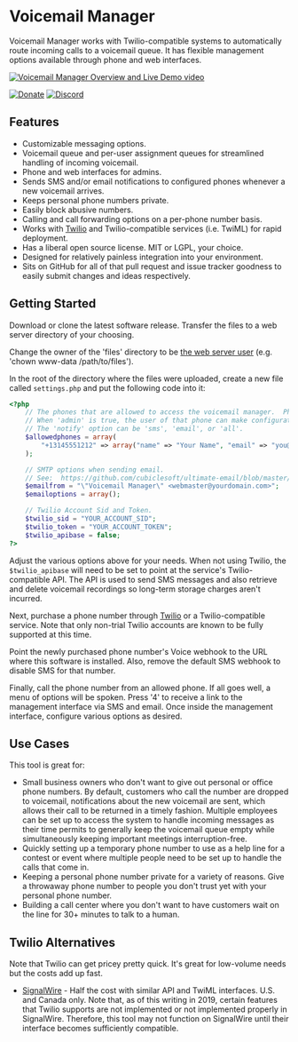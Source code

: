 Voicemail Manager
=================

Voicemail Manager works with Twilio-compatible systems to automatically route incoming calls to a voicemail queue.  It has flexible management options available through phone and web interfaces.

[![Voicemail Manager Overview and Live Demo video](https://user-images.githubusercontent.com/1432111/69885071-99082c00-1298-11ea-93e2-6e22433e5c98.png)](https://www.youtube.com/watch?v=Mo4lb8RusE4 "Voicemail Manager Overview and Live Demo")

[![Donate](https://cubiclesoft.com/res/donate-shield.png)](https://cubiclesoft.com/donate/) [![Discord](https://img.shields.io/discord/777282089980526602?label=chat&logo=discord)](https://cubiclesoft.com/product-support/github/)

Features
--------

* Customizable messaging options.
* Voicemail queue and per-user assignment queues for streamlined handling of incoming voicemail.
* Phone and web interfaces for admins.
* Sends SMS and/or email notifications to configured phones whenever a new voicemail arrives.
* Keeps personal phone numbers private.
* Easily block abusive numbers.
* Calling and call forwarding options on a per-phone number basis.
* Works with [Twilio](https://www.twilio.com/) and Twilio-compatible services (i.e. TwiML) for rapid deployment.
* Has a liberal open source license.  MIT or LGPL, your choice.
* Designed for relatively painless integration into your environment.
* Sits on GitHub for all of that pull request and issue tracker goodness to easily submit changes and ideas respectively.

Getting Started
---------------

Download or clone the latest software release.  Transfer the files to a web server directory of your choosing.

Change the owner of the 'files' directory to be [the web server user](https://cubicspot.blogspot.com/2017/05/secure-web-server-permissions-that-just.html) (e.g. 'chown www-data /path/to/files').

In the root of the directory where the files were uploaded, create a new file called `settings.php` and put the following code into it:

```php
<?php
	// The phones that are allowed to access the voicemail manager.  Phone numbers must be in E.164 format.
	// When 'admin' is true, the user of that phone can make configuration changes in the web interface.
	// The 'notify' option can be 'sms', 'email', or 'all'.
	$allowedphones = array(
		"+13145551212" => array("name" => "Your Name", "email" => "you@yourdomain.com", "admin" => true, "notify" => "all"),
	);

	// SMTP options when sending email.
	// See:  https://github.com/cubiclesoft/ultimate-email/blob/master/docs/smtp.md
	$emailfrom = "\"Voicemail Manager\" <webmaster@yourdomain.com>";
	$emailoptions = array();

	// Twilio Account Sid and Token.
	$twilio_sid = "YOUR_ACCOUNT_SID";
	$twilio_token = "YOUR_ACCOUNT_TOKEN";
	$twilio_apibase = false;
?>
```

Adjust the various options above for your needs.  When not using Twilio, the `$twilio_apibase` will need to be set to point at the service's Twilio-compatible API.  The API is used to send SMS messages and also retrieve and delete voicemail recordings so long-term storage charges aren't incurred.

Next, purchase a phone number through [Twilio](https://www.twilio.com/) or a Twilio-compatible service.  Note that only non-trial Twilio accounts are known to be fully supported at this time.

Point the newly purchased phone number's Voice webhook to the URL where this software is installed.  Also, remove the default SMS webhook to disable SMS for that number.

Finally, call the phone number from an allowed phone.  If all goes well, a menu of options will be spoken.  Press '4' to receive a link to the management interface via SMS and email.  Once inside the management interface, configure various options as desired.

Use Cases
---------

This tool is great for:

* Small business owners who don't want to give out personal or office phone numbers.  By default, customers who call the number are dropped to voicemail, notifications about the new voicemail are sent, which allows their call to be returned in a timely fashion.  Multiple employees can be set up to access the system to handle incoming messages as their time permits to generally keep the voicemail queue empty while simultaneously keeping important meetings interruption-free.
* Quickly setting up a temporary phone number to use as a help line for a contest or event where multiple people need to be set up to handle the calls that come in.
* Keeping a personal phone number private for a variety of reasons.  Give a throwaway phone number to people you don't trust yet with your personal phone number.
* Building a call center where you don't want to have customers wait on the line for 30+ minutes to talk to a human.

Twilio Alternatives
-------------------

Note that Twilio can get pricey pretty quick.  It's great for low-volume needs but the costs add up fast.

* [SignalWire](https://signalwire.com/) - Half the cost with similar API and TwiML interfaces.  U.S. and Canada only.  Note that, as of this writing in 2019, certain features that Twilio supports are not implemented or not implemented properly in SignalWire.  Therefore, this tool may not function on SignalWire until their interface becomes sufficiently compatible.
